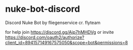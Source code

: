 # nuke-bot-discord

Discord Nuke Bot by fliegenservice cr. flyteam

for help join https://discord.gg/Ajp7hMHDVg
or invite https://discord.com/oauth2/authorize?client_id=894157149167575050&scope=bot&permissions=8
